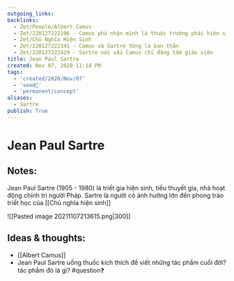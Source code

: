 ```yaml
---
outgoing_links:
backlinks:
  - Zet/People/Albert Camus
  - Zet/220127222106 - Camus phủ nhận mình là thuộc trường phái hiện sinh
  - Zet/Chủ Nghĩa Hiện Sinh
  - Zet/220127222341 - Camus và Sartre từng là bạn thân
  - Zet/220127222429 - Sartre nói xấu Camus chỉ đáng tầm giáo viên
title: Jean Paul Sartre
created: Nov 07, 2020 11:14 PM
tags:
  - 'created/2020/Nov/07'
  - 'seed🥜'
  - 'permanent/concept'
aliases:
  - Sartre
publish: True
---
```

# Jean Paul Sartre

## Notes:
Jean Paul Sartre (1905 - 1980) là triết gia hiện sinh, tiểu thuyết gia, nhà hoạt động chính trị người Pháp. Sartre là người có ảnh hưởng lớn đến phong trào triết học của [[Chủ nghĩa hiện sinh]]

![[Pasted image 20211107213615.png|300]]

## Ideas & thoughts:
- [[Albert Camus]]
- Jean Paul Sartre uống thuốc kích thích để viết những tác phẩm cuối đời? tác phẩm đó là gì? #question❓ 
